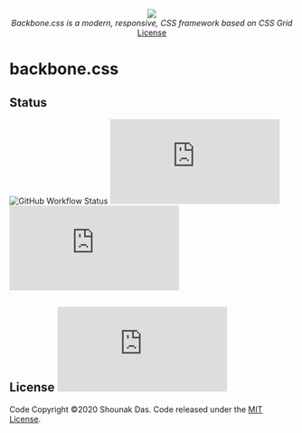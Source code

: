 <p align="center">
    <img src="website/backbone.png">
    <br>
    <em>Backbone.css is a modern, responsive, CSS framework based on CSS Grid</em>
    <br>
    <a href="https://github.com/dasShounak/backbone.css/blob/main/LICENSE">License</a>
</p>

# backbone.css

## Status
![GitHub Workflow Status](https://img.shields.io/github/workflow/status/dasShounak/backbone.css/CI?style=flat-square)
![GitHub code size in bytes](https://img.shields.io/github/languages/code-size/dasShounak/backbone.css?style=flat-square)
![Lines of code](https://img.shields.io/tokei/lines/github/dasShounak/backbone.css?style=flat-square)

## License ![GitHub](https://img.shields.io/github/license/dasShounak/backbone.css?style=flat-square)
Code Copyright &copy;2020 Shounak Das. Code released under the [MIT License](https://github.com/dasShounak/backbone.css/blob/main/LICENSE).
